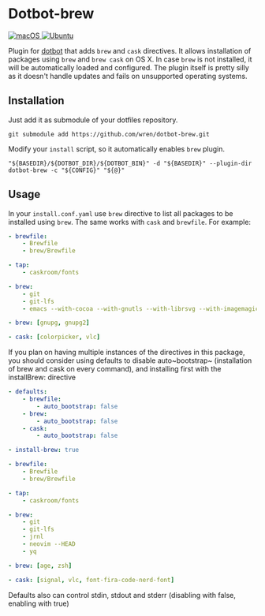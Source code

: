 # Dotbot-brew

<a href="https://github.com/wren/dotbot-brew/actions/workflows/macos.yml">
  <img src="https://github.com/wren/dotbot-brew/actions/workflows/macos.yml/badge.svg" alt="macOS">
</a>
<a href="https://github.com/wren/dotbot-brew/actions/workflows/ubuntu.yml">
  <img src="https://github.com/wren/dotbot-brew/actions/workflows/ubuntu.yml/badge.svg" alt="Ubuntu">
</a>

Plugin for [dotbot](https://github.com/anishathalye/dotbot) that adds `brew` and `cask`
directives. It allows installation of packages using `brew` and `brew cask` on OS X. In
case `brew` is not installed, it will be automatically loaded and configured. The plugin
itself is pretty silly as it doesn\'t handle updates and fails on unsupported operating
systems.

## Installation

Just add it as submodule of your dotfiles repository.

```shell
git submodule add https://github.com/wren/dotbot-brew.git
```

Modify your `install` script, so it automatically enables `brew` plugin.

```shell
"${BASEDIR}/${DOTBOT_DIR}/${DOTBOT_BIN}" -d "${BASEDIR}" --plugin-dir dotbot-brew -c "${CONFIG}" "${@}"
```

## Usage

In your `install.conf.yaml` use `brew` directive to list all packages to be installed
using `brew`. The same works with `cask` and `brewfile`. For example:

```yaml
- brewfile:
    - Brewfile
    - brew/Brewfile

- tap:
    - caskroom/fonts

- brew:
    - git
    - git-lfs
    - emacs --with-cocoa --with-gnutls --with-librsvg --with-imagemagick --HEAD --use-git-head

- brew: [gnupg, gnupg2]

- cask: [colorpicker, vlc]
```

If you plan on having multiple instances of the directives in this
package, you should consider using defaults to disable auto~bootstrap~
(installation of brew and cask on every command), and installing first
with the installBrew: directive

```yaml
- defaults:
    - brewfile:
        - auto_bootstrap: false
    - brew:
        - auto_bootstrap: false
    - cask:
        - auto_bootstrap: false

- install-brew: true

- brewfile:
    - Brewfile
    - brew/Brewfile

- tap:
    - caskroom/fonts

- brew:
    - git
    - git-lfs
    - jrnl
    - neovim --HEAD
    - yq

- brew: [age, zsh]

- cask: [signal, vlc, font-fira-code-nerd-font]
```

Defaults also can control stdin, stdout and stderr (disabling with
false, enabling with true)
